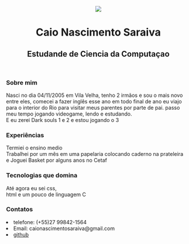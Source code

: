 <!DOCTYPE html>
<html lang="pt-br">
<head>
    <meta charset="UTF-8">
    <meta name="viewport" content="width=device-width, initial-scale=1.0">
    <title>Portfolio</title>
    <link rel="stylesheet" href="index.css">
</head>
<body>
    <header>
        <div class="center">
            <img src="img/download.png"></img>
        </div>
        <h1>Caio Nascimento Saraiva</h1>
        <h2>Estudande de Ciencia da Computaçao</h2>
    </header>
    <main>
        <section>
            <h3>
                Sobre mim
            </h3>
            <p>
                Nasci no dia 04/11/2005 em Vila Velha, tenho 2 irmãos e sou o mais novo entre eles, comecei a fazer inglês esse ano
                em todo final de ano eu viajo para o interior do Rio para visitar meus parentes por parte de pai.
                passo meu tempo jogando videogame, lendo e estudando. <br>
                E eu zerei Dark souls 1 e 2 e estou jogando o 3
            </p>
            <h3>
                Experiências
            </h3>
            <p>
                Termiei o ensino medio <br>
                Trabalhei por um mês em uma papelaria colocando caderno na prateleira <br>
                e Joguei Basket por alguns anos no Cetaf
            </p>
             <h3>
                Tecnologias que domina
            </h3>
            <p>
                Até agora eu sei css, <br> html e um pouco de linguagem C
            </p>
            <h3>
                 Contatos
            </h3>
            <li>
                telefone: (+55)27 99842-1564
            </li>
            <li>
            Email: caionascimentosaraiva@gmail.com
            </li>
            <li>
                <a href="https://github.com/caiomonoskarner">github</a>
            </li>
        </section>
    </main>
</body>
</html>
